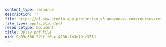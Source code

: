 ```yaml
---
content_type: resource
description: ''
file: https://ol-ocw-studio-app-production.s3.amazonaws.com/courses/res-18-005-highlights-of-calculus-spring-2010/9d39e306522ff0ac473b1b3e19cc373d_X9t-u87df3o.pdf
file_type: application/pdf
resourcetype: Document
title: 3play pdf file
uid: 9d39e306-522f-f0ac-473b-1b3e19cc373d
---
```


